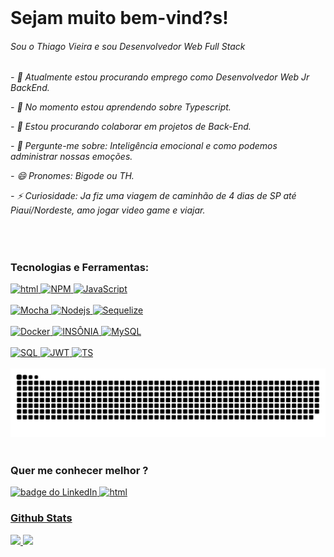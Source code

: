 </br>
<h1 align="left" dir="auto">Sejam muito bem-vind?s!</h1>

<h6>Sou o Thiago Vieira e sou Desenvolvedor Web Full Stack</h6>

<h6>
  <p dir="auto">- 🔭 Atualmente estou procurando emprego como Desenvolvedor Web Jr BackEnd.</p>
  <p dir="auto">- 🌱 No momento estou aprendendo sobre Typescript.</p>
  <p dir="auto">- 👯 Estou procurando colaborar em projetos de Back-End.</p>
  <p dir="auto">- 💬 Pergunte-me sobre: Inteligência emocional e como podemos administrar nossas emoções.<p/>
  <p dir="auto">- 😄 Pronomes: Bigode ou TH.</p>
  <p dir="auto">- ⚡ Curiosidade: Ja fiz uma viagem de caminhão de 4 dias de SP até Piauí/Nordeste, amo jogar video game e viajar.</p>
</h3>
</br>

<div>
<h3>Tecnologias e Ferramentas:</h3>
<a href="https://developer.mozilla.org/pt-BR/docs/Web/HTML"><img alt="html" src="https://img.shields.io/badge/HTML5-E34F26?style=for-the-badge&logo=html5&logoColor=white" />
  <img src="https://camo.githubusercontent.com/55037e0ff8e2c9df84ad631c3d0443a7316776ede7459a5872ccb336d7df2781/68747470733a2f2f696d672e736869656c64732e696f2f62616467652f6e706d2d4342333833373f7374796c653d666f722d7468652d6261646765266c6f676f3d6e706d266c6f676f436f6c6f723d7768697465" alt="NPM" data-canonical-src="https://img.shields.io/badge/npm-CB3837?style=for-the-badge&amp;logo=npm&amp;logoColor=white" style="max-width: 100%;">
<a href="https://developer.mozilla.org/pt-BR/docs/Web/JavaScript"><img alt="JavaScript" src="https://img.shields.io/badge/JavaScript-323330?style=for-the-badge&logo=javascript&logoColor=F7DF1E" /> </br>
  </br>
<a href="https://mochajs.org/"><img alt="Mocha" src="https://img.shields.io/badge/Mocha-8D6748?style=for-the-badge&logo=Mocha&logoColor=white" />
<a href="https://nodejs.org/en/"><img alt="Nodejs" src="https://img.shields.io/badge/Node.js-339933?style=for-the-badge&logo=nodedotjs&logoColor=white" />
<a href="https://sequelize.org"><img alt="Sequelize" src="https://img.shields.io/badge/Sequelize-52B0E7?style=for-the-badge&logo=Sequelize&logoColor=white" /> </br>
  </br>
  <a href="[Link perfil no Docker]"><img alt="Docker" src="https://img.shields.io/badge/Docker-2CA5E0?style=for-the-badge&logo=docker&logoColor=white" /> 
  <img src="https://camo.githubusercontent.com/7dca196dd7adc5004b07ec192b825cd9935af42a2abe7ff06b8aff268643b6b0/68747470733a2f2f696d672e736869656c64732e696f2f62616467652f496e736f6d6e69612d3538343962653f7374796c653d666f722d7468652d6261646765266c6f676f3d496e736f6d6e6961266c6f676f436f6c6f723d7768697465" alt="INSÔNIA" data-canonical-src="https://img.shields.io/badge/Insomnia-5849be?style=for-the-badge&amp;logo=Insomnia&amp;logoColor=white" style="max-width: 100%;">
   <img src="https://camo.githubusercontent.com/988b23566a8e239f9717abbed64d36834115c8a8c7082a71c358e04f47f8398c/68747470733a2f2f696d672e736869656c64732e696f2f62616467652f4d7953514c2d3030303030463f7374796c653d666f722d7468652d6261646765266c6f676f3d6d7973716c266c6f676f436f6c6f723d7768697465" alt="MySQL" data-canonical-src="https://img.shields.io/badge/MySQL-00000F?style=for-the-badge&amp;logo=mysql&amp;logoColor=white" style="max-width: 100%;">
   </br>
  </br>
  <img src="https://camo.githubusercontent.com/dbcd5c52f2757f0daf6ff3bcf45141be118a05e36d9eaa2347e2428dc0eb62ca/68747470733a2f2f696d672e736869656c64732e696f2f62616467652f53514c2d3233324633453f7374796c653d666c61742d737175617265266c6f676f3d6d6963726f736f667473716c73657276657226636f6c6f723d623262326232266c6f676f436f6c6f723d626c61636b" alt="SQL" data-canonical-src="https://img.shields.io/badge/SQL-232F3E?style=flat-square&amp;logo=microsoftsqlserver&amp;color=b2b2b2&amp;logoColor=black" style="max-width: 100%;">
  <img src="https://camo.githubusercontent.com/92407fc26e09271d8137b8aaf1585b266f04046b96f1564dfe5a69f146e21301/68747470733a2f2f696d672e736869656c64732e696f2f62616467652f4a57542d3030303030303f7374796c653d666f722d7468652d6261646765266c6f676f3d4a534f4e253230776562253230746f6b656e73266c6f676f436f6c6f723d7768697465" alt="JWT" data-canonical-src="https://img.shields.io/badge/JWT-000000?style=for-the-badge&amp;logo=JSON%20web%20tokens&amp;logoColor=white" style="max-width: 100%;">
  <img src="https://camo.githubusercontent.com/15569ddae589aac1f190bb8f480c3f1947ae54ceb78fcc0a4e9bcf5688718189/68747470733a2f2f696d672e736869656c64732e696f2f62616467652f2d547970657363726970742d77686974653f7374796c653d666c61742d73717561726526636f6c6f723d313931396666266c6f676f3d74797065736372697074266c6f676f436f6c6f723d7768697465" alt="TS" data-canonical-src="https://img.shields.io/badge/-Typescript-white?style=flat-square&amp;color=1919ff&amp;logo=typescript&amp;logoColor=white" style="max-width: 100%;">
  </div>
  
  </br>
 <a target="_blank" rel="noopener noreferrer" href="https://github.com/viieirathi/viieirathi/raw/output/github-contribution-grid-snake.svg"><img src="https://github.com/Platane/snk/raw/output/github-contribution-grid-snake.svg" alt="" style="max-width: 100%;">  
    <img src:"https://github.com/viieirathi/viieirathi/blob/output/github-contribution-grid-snake.svg">
  </a>
 
<h3>Quer me conhecer melhor ?</h3>
<a href="https://www.linkedin.com/in/viieirathiago/" rel="nofollow">
  <img src="https://camo.githubusercontent.com/a80d00f23720d0bc9f55481cfcd77ab79e141606829cf16ec43f8cacc7741e46/68747470733a2f2f696d672e736869656c64732e696f2f62616467652f4c696e6b6564496e2d3030373742353f7374796c653d666f722d7468652d6261646765266c6f676f3d6c696e6b6564696e266c6f676f436f6c6f723d7768697465" alt="badge do LinkedIn" data-canonical-src="https://img.shields.io/badge/LinkedIn-0077B5?style=for-the-badge&amp;logo=linkedin&amp;logoColor=white" style="max-width: 100%;"> <a href="thiiviiera@gmail.com"><img alt="html" src="https://img.shields.io/badge/Gmail-D14836?style=for-the-badge&logo=gmail&logoColor=white" />
  <br>
  <div>
    <h3>
      Github Stats
    </h3>
  <tr>
    <td>
  <a href="https://github.com/viieirathi">
    <a href =" https://github.com/anuraghazra/github-readme-stats "> 
  <img height="180em" src ="https://github-readme-stats.vercel.app/api?username=viieirathi&show_icons=true&theme=blue-green" style="max-width: 100%;"/>
  <img height="180em" src ="https://github-readme-stats.vercel.app/api/top-langs/?username=viieirathi&langs_count=8&layout=compact&theme=blue-green" style="max-width: 100%;"/>
 </a>
</td>
  </tr>
  </div>
